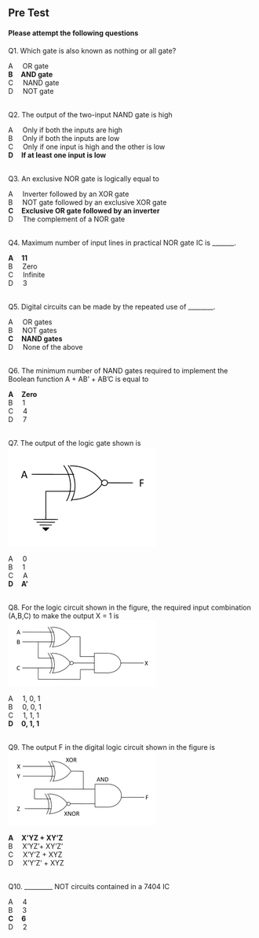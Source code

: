 ##  Pre Test 
#### Please attempt the following questions


Q1. Which gate is also known as nothing or all gate?  

A     OR gate  
<b>B     AND gate</b>  
C     NAND gate  
D     NOT gate  
<br>
    

Q2. The output of the two-input NAND gate is high  

A     Only if both the inputs are high  
B     Only if both the inputs are low  
C     Only if one input is high and the other is low  
<b>D     If at least one input is low</b>  
<br>


Q3. An exclusive NOR gate is logically equal to  

A     Inverter followed by an XOR gate  
B     NOT gate followed by an exclusive XOR gate  
<b>C     Exclusive OR gate followed by an inverter</b>  
D     The complement of a NOR gate  
<br>


Q4. Maximum number of input lines in practical NOR gate IC is \_\_\_\_\_\_\_.  

<b>A     11</b>  
B     Zero  
C     Infinite  
D     3  
<br>
  

Q5. Digital circuits can be made by the repeated use of \_\_\_\_\_\_\_\_.  

A     OR gates  
B     NOT gates  
<b>C     NAND gates</b>  
D     None of the above  
<br>


Q6. The minimum number of NAND gates required to implement the Boolean function A + AB’ + AB’C is equal to  

<b>A     Zero</b>  
B     1  
C     4  
D     7  
<br>


Q7. The output of the logic gate shown is  
![](images/que7pre.png)  

A     0  
B     1  
C     A  
<b>D     A’</b>  
<br>


Q8. For the logic circuit shown in the figure, the required input combination (A,B,C) to make the output X = 1 is  
![](images/que8pre.png)  

A     1, 0, 1  
B     0, 0, 1  
C     1, 1, 1  
<b>D     0, 1, 1</b>  
<br>


Q9. The output F in the digital logic circuit shown in the figure is  
![](images/que9pre.png)  

<b>A     X’YZ + XY’Z</b>  
B     X’YZ’+ XY’Z’  
C     X’Y’Z + XYZ  
D     X’Y’Z’ + XYZ  
<br>


Q10. \_\_\_\_\_\_\_\_\_ NOT circuits contained in a 7404 IC  

A     4  
B     3  
<b>C     6</b>  
D     2  


 

